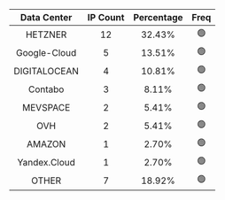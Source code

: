 | Data Center | IP Count | Percentage | Freq |
|:------------:|:--------:|:-----------:|:-----:|
| HETZNER | 12 | 32.43% | 🟢 |
| Google-Cloud | 5 | 13.51% | 🟢 |
| DIGITALOCEAN | 4 | 10.81% | 🟢 |
| Contabo | 3 | 8.11% | 🟢 |
| MEVSPACE | 2 | 5.41% | 🟢 |
| OVH | 2 | 5.41% | 🟢 |
| AMAZON | 1 | 2.70% | 🟢 |
| Yandex.Cloud | 1 | 2.70% | 🟢 |
| OTHER | 7 | 18.92% | 🟢 |